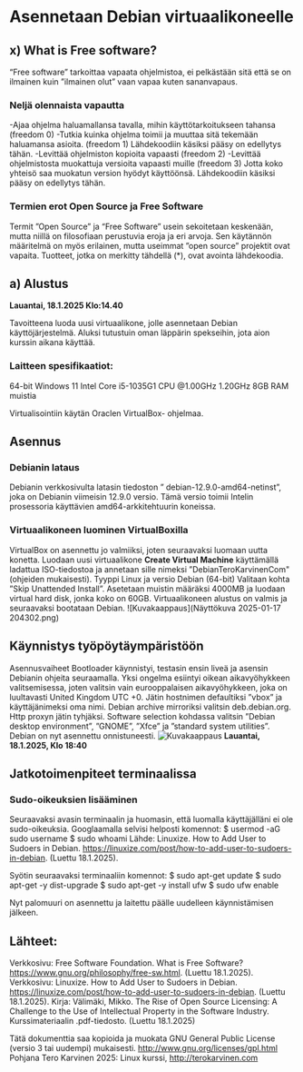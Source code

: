 # Asennetaan Debian virtuaalikoneelle

## x) What is Free software?

“Free software” tarkoittaa vapaata ohjelmistoa, ei pelkästään sitä että se on ilmainen kuin ”ilmainen olut” vaan vapaa kuten sananvapaus.
### Neljä olennaista vapautta
-Ajaa ohjelma haluamallansa tavalla, mihin käyttötarkoitukseen tahansa (freedom 0)
-Tutkia kuinka ohjelma toimii ja muuttaa sitä tekemään haluamansa asioita. (freedom 1) Lähdekoodiin käsiksi pääsy on edellytys tähän.
-Levittää ohjelmiston kopioita vapaasti (freedom 2)
-Levittää ohjelmistosta muokattuja versioita vapaasti muille (freedom 3) Jotta koko yhteisö saa muokatun version hyödyt käyttöönsä. Lähdekoodiin käsiksi pääsy on edellytys tähän.

### Termien erot Open Source ja Free Software
Termit ”Open Source” ja “Free Software” usein sekoitetaan keskenään, mutta niillä on filosofiaan perustuvia eroja ja eri arvoja. Sen käytännön määritelmä on myös erilainen, mutta useimmat ”open source” projektit ovat vapaita.
 Tuotteet, jotka on merkitty tähdellä (*), ovat avointa lähdekoodia.

## a)	Alustus 
**Lauantai, 18.1.2025 Klo:14.40**


Tavoitteena luoda uusi virtuaalikone, jolle asennetaan Debian käyttöjärjestelmä. Aluksi tutustuin oman läppärin spekseihin, jota aion kurssin aikana käyttää. 

### Laitteen spesifikaatiot:
64-bit Windows 11
Intel Core i5-1035G1 CPU @1.00GHz  1.20GHz
8GB RAM muistia

Virtualisointiin käytän Oraclen VirtualBox- ohjelmaa.

## Asennus

### Debianin lataus
Debianin verkkosivulta latasin tiedoston ” debian-12.9.0-amd64-netinst”, joka on Debianin viimeisin 12.9.0 versio. Tämä versio toimii Intelin prosessoria käyttävien amd64-arkkitehtuurin koneissa.

### Virtuaalikoneen luominen VirtualBoxilla
VirtualBox on asennettu jo valmiiksi, joten seuraavaksi luomaan uutta konetta.
Luodaan uusi virtuaalikone **Create Virtual Machine** käyttämällä ladattua ISO-tiedostoa ja annetaan sille nimeksi ”DebianTeroKarvinenCom" (ohjeiden mukaisesti).
Tyyppi Linux ja versio Debian (64-bit) Valitaan kohta ”Skip Unattended Install”. 
Asetetaan muistin määräksi 4000MB ja luodaan virtual hard disk, jonka koko on 60GB. 
Virtuaalikoneen alustus on valmis ja seuraavaksi bootataan Debian.
 ![Kuvakaappaus](Näyttökuva 2025-01-17 204302.png)

## Käynnistys työpöytäympäristöön

Asennusvaiheet
Bootloader käynnistyi, testasin ensin liveä ja asensin Debianin ohjeita seuraamalla. 
Yksi ongelma esiintyi oikean aikavyöhykkeen valitsemisessa, joten valitsin vain eurooppalaisen aikavyöhykkeen, joka on luultavasti United Kingdom UTC +0. 
Jätin hostnimen defaultiksi ”vbox” ja käyttäjänimeksi oma nimi. Debian archive mirroriksi valitsin deb.debian.org. Http proxyn jätin tyhjäksi. 
Software selection kohdassa valitsin ”Debian desktop environment”, ”GNOME”, ”Xfce” ja ”standard system utilities”. 
Debian on nyt asennettu onnistuneesti.
 ![Kuvakaappaus](Näyttökuva-2025-01-18-182956.png)
**Lauantai, 18.1.2025, Klo 18:40**

## Jatkotoimenpiteet terminaalissa

### Sudo-oikeuksien lisääminen
Seuraavaksi avasin terminaalin ja huomasin, että luomalla käyttäjälläni ei ole sudo-oikeuksia. Googlaamalla selvisi helposti komennot:
$ usermod -aG sudo username
$ sudo whoami
Lähde: Linuxize. How to Add User to Sudoers in Debian. https://linuxize.com/post/how-to-add-user-to-sudoers-in-debian. (Luettu 18.1.2025).

Syötin seuraavaksi terminaaliin komennot:
$ sudo apt-get update
$ sudo apt-get -y dist-upgrade
$ sudo apt-get -y install ufw
$ sudo ufw enable

Nyt palomuuri on asennettu ja laitettu päälle uudelleen käynnistämisen jälkeen.

## Lähteet: 

Verkkosivu: Free Software Foundation. What is Free Software? https://www.gnu.org/philosophy/free-sw.html. (Luettu 18.1.2025).
Verkkosivu: Linuxize. How to Add User to Sudoers in Debian. https://linuxize.com/post/how-to-add-user-to-sudoers-in-debian. (Luettu 18.1.2025).
Kirja: Välimäki, Mikko. The Rise of Open Source Licensing: A Challenge to the Use of Intellectual Property in the Software Industry. Kurssimateriaalin .pdf-tiedosto. (Luettu 18.1.2025)


Tätä dokumenttia saa kopioida ja muokata GNU General Public License (versio 3 tai uudempi) mukaisesti. http://www.gnu.org/licenses/gpl.html
Pohjana Tero Karvinen 2025: Linux kurssi, http://terokarvinen.com
